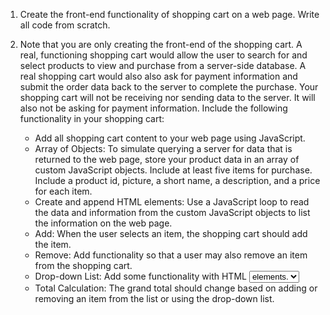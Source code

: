 1. Create the front-end functionality of shopping cart on a web page.
   Write all code from scratch.

2. Note that you are only creating the front-end of the shopping cart.
   A real, functioning shopping cart would allow the user to search for and select products to view and purchase from a server-side database. A real shopping cart would also also ask for payment information and submit the order data back to the server to complete the purchase. Your shopping cart will not be receiving nor sending data to the server. It will also not be asking for payment information. Include the following functionality in your shopping cart:

   - Add all shopping cart content to your web page using JavaScript.
   - Array of Objects: To simulate querying a server for data that is returned to the web page, store your product data in an array of custom JavaScript objects. Include at least five items for purchase. Include a product id, picture, a short name, a description, and a price for each item.
   - Create and append HTML elements: Use a JavaScript loop to read the data and information from the custom JavaScript objects to list the information on the web page.
   - Add: When the user selects an item, the shopping cart should add the item.
   - Remove: Add functionality so that a user may also remove an item from the shopping cart.
   - Drop-down List: Add some functionality with HTML <select> and <option> elements.
   - Total Calculation: The grand total should change based on adding or removing an item from the list or using the drop-down list.
